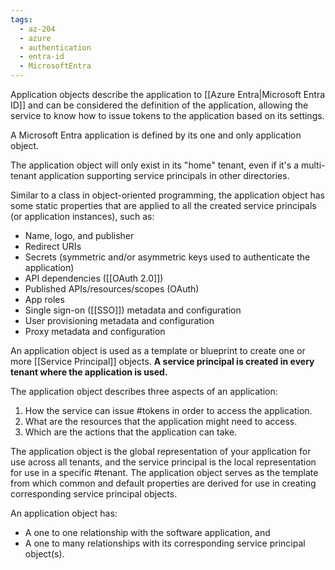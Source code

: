 ```yaml
---
tags:
  - az-204
  - azure
  - authentication
  - entra-id
  - MicrosoftEntra
---
```


Application objects describe the application to [[Azure Entra|Microsoft Entra ID]] and can be considered the definition of the application, allowing the service to know how to issue tokens to the application based on its settings.

A Microsoft Entra application is defined by its one and only application object.

The application object will only exist in its "home" tenant, even if it's a multi-tenant application supporting service principals in other directories.

Similar to a class in object-oriented programming, the application object has some static properties that are applied to all the created service principals (or application instances), such as:

- Name, logo, and publisher
- Redirect URIs
- Secrets (symmetric and/or asymmetric keys used to authenticate the application)
- API dependencies ([[OAuth 2.0]])
- Published APIs/resources/scopes (OAuth)
- App roles
- Single sign-on ([[SSO]]) metadata and configuration
- User provisioning metadata and configuration
- Proxy metadata and configuration

An application object is used as a template or blueprint to create one or more [[Service Principal]] objects. **A service principal is created in every tenant where the application is used.**

The application object describes three aspects of an application:

1. How the service can issue #tokens in order to access the application.
2. What are the resources that the application might need to access.
3. Which are the actions that the application can take.

The application object is the global representation of your application for use across all tenants, and the service principal is the local representation for use in a specific #tenant. The application object serves as the template from which common and default properties are derived for use in creating corresponding service principal objects.

An application object has:

- A one to one relationship with the software application, and
- A one to many relationships with its corresponding service principal object(s).
